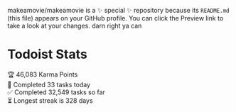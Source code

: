 makeamovie/makeamovie is a ✨ special ✨ repository because its `README.md` (this file) appears on your GitHub profile.
You can click the Preview link to take a look at your changes. darn right ya can

# Todoist Stats

<!-- TODO-IST:START -->
🏆  46,083 Karma Points           
🌸  Completed 33 tasks today           
✅  Completed 32,549 tasks so far           
⏳  Longest streak is 328 days
<!-- TODO-IST:END -->